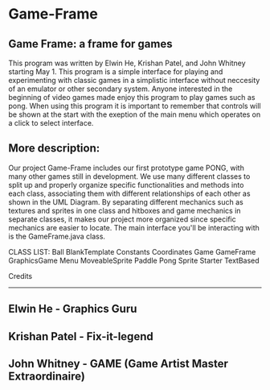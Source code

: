 # Game-Frame
Game Frame: a frame for games
-

This program was written by Elwin He, Krishan Patel, and John Whitney starting May 1.
This program is a simple interface for playing and experimenting with classic games in a simplistic interface without neccesity of an emulator or other secondary system. Anyone interested in the beginning of video games made enjoy this program to play games such as pong. When using this program it is important to remember that controls will be shown at the start with the exeption of the main menu which operates on a click to select interface. 







More description:
-
Our project Game-Frame includes our first prototype game PONG, with many other games still in development.
We use many different classes to split up and properly organize specific functionalities and methods into each class, associating them with different relationships of each other as shown in the UML Diagram. By separating different mechanics such as textures and sprites in one class and hitboxes and game mechanics in separate classes, it makes our project more organized since specific mechanics are easier to locate. The main interface you'll be interacting with is the GameFrame.java class.

CLASS LIST:
Ball
BlankTemplate
Constants
Coordinates
Game
GameFrame
GraphicsGame
Menu
MoveableSprite
Paddle
Pong
Sprite
Starter
TextBased


Credits
________
Elwin He - Graphics Guru
-
Krishan Patel - Fix-it-legend
-
John Whitney - GAME (Game Artist Master Extraordinaire)
-

